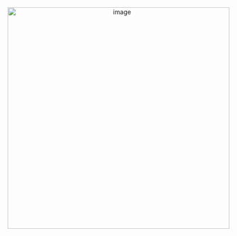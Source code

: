 <div align="center">

<img width="500" height="500" alt="image" src="https://github.com/user-attachments/assets/5ccd9bc4-206c-47b3-a71f-977ea52e7b31" />

</div>
